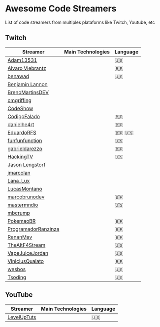 # Awesome Code Streamers

List of code streamers from multiples plataforms like Twitch, Youtube, etc

## Twitch

| Streamer                                                                | Main Technologies                    | Language      |
|-------------------------------------------------------------------------|--------------------------------------|---------------|
| [Adam13531](https://www.twitch.tv/adam13531)                            |                                      | :us:          |
| [Alvaro Viebrantz](https://www.twitch.tv/alvaroviebrantz)               |                                      | :brazil:      |
| [benawad](https://www.twitch.tv/benawad)                                |                                      | :us:          |
| [Benjamin Lannon](https://www.twitch.tv/lannonbr)                       |                                      |               |
| [BrenoMartinsDEV](https://www.twitch.tv/brenomartinsdev)                |                                      |               |
| [cmgriffing](https://www.twitch.tv/cmgriffing)                          |                                      |               |
| [CodeShow](https://www.twitch.tv/codeshow)                              |                                      |               |
| [CodigoFalado](https://www.twitch.tv/codigofalado)                      |                                      | :brazil:      |
| [danielhe4rt](https://www.twitch.tv/danielhe4rt)                        |                                      | :brazil:      |
| [EduardoRFS](https://www.twitch.tv/eduardorfs)                          |                                      | :brazil: :us: |
| [funfunfunction](https://www.twitch.tv/funfunfunction)                  |                                      | :us:          |
| [gabrieldarezzo](https://www.twitch.tv/gabrieldarezzo)                  |                                      | :brazil:      |
| [HackingTV](https://www.twitch.tv/hackingtv)                            |                                      | :us:          |
| [Jason Lengstorf](https://www.twitch.tv/jlengstorf)                     |                                      |               |
| [jmarcolan](https://www.twitch.tv/jmarcolan)                            |                                      |               |
| [Lana_Lux](https://www.twitch.tv/lana_lux)                              |                                      |               |
| [LucasMontano](https://www.twitch.tv/lucas_montano)                     |                                      |               |
| [marcobrunodev](https://www.twitch.tv/marcobrunodev)                    |                                      | :brazil:      |
| [mastermndio](https://www.twitch.tv/mastermndio)                        |                                      | :us:          |
| [mbcrump](https://www.twitch.tv/mbcrump)                                |                                      |               |
| [PokemaoBR](https://www.twitch.tv/pokemaobr)                            |                                      | :brazil:      |
| [ProgramadorRanzinza](https://www.twitch.tv/programadorranzinza)        |                                      | :brazil:      |
| [RenanMav](https://www.twitch.tv/renanmav)                              |                                      | :brazil:      |
| [TheAltF4Stream](https://www.twitch.tv/thealtf4stream)                  |                                      | :us:          |
| [VapeJuiceJordan](https://www.twitch.tv/vapejuicejordan)                |                                      | :us:          |
| [ViniciusQuaiato](https://www.twitch.tv/vquaiato)                       |                                      | :brazil:      |
| [wesbos](https://www.twitch.tv/wesbos)                                  |                                      | :us:          |
| [Tsoding](https://www.twitch.tv/tsoding)                                  |                                      | :us:          |

## YouTube

| Streamer                                                                | Main Technologies                    | Language      |
|-------------------------------------------------------------------------|--------------------------------------|---------------|
| [LevelUpTuts](https://www.youtube.com/channel/UCyU5wkjgQYGRB0hIHMwm2Sg) |                                      | :us:          |
